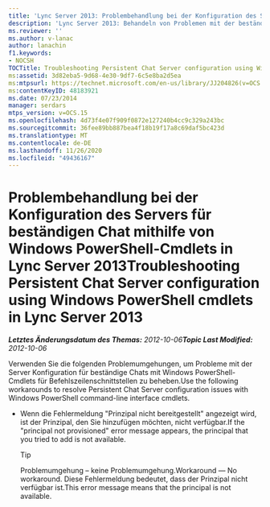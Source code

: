 ```yaml
---
title: 'Lync Server 2013: Problembehandlung bei der Konfiguration des Servers für beständigen Chat mithilfe von Windows PowerShell-Cmdlets'
description: 'Lync Server 2013: Behandeln von Problemen mit der beständigen Chat Serverkonfiguration mithilfe von Windows PowerShell-Cmdlets.'
ms.reviewer: ''
ms.author: v-lanac
author: lanachin
f1.keywords:
- NOCSH
TOCTitle: Troubleshooting Persistent Chat Server configuration using Windows PowerShell cmdlets
ms:assetid: 3d82eba5-9d68-4e30-9df7-6c5e8ba2d5ea
ms:mtpsurl: https://technet.microsoft.com/en-us/library/JJ204826(v=OCS.15)
ms:contentKeyID: 48183921
ms.date: 07/23/2014
manager: serdars
mtps_version: v=OCS.15
ms.openlocfilehash: 4d73f4e07f909f0872e127240b4cc9c329a243bc
ms.sourcegitcommit: 36fee89bb887bea4f18b19f17a8c69daf5bc423d
ms.translationtype: MT
ms.contentlocale: de-DE
ms.lasthandoff: 11/26/2020
ms.locfileid: "49436167"
---
```

# <a name="troubleshooting-persistent-chat-server-configuration-using-windows-powershell-cmdlets-in-lync-server-2013"></a><span data-ttu-id="a1e05-103">Problembehandlung bei der Konfiguration des Servers für beständigen Chat mithilfe von Windows PowerShell-Cmdlets in Lync Server 2013</span><span class="sxs-lookup"><span data-stu-id="a1e05-103">Troubleshooting Persistent Chat Server configuration using Windows PowerShell cmdlets in Lync Server 2013</span></span>

<div data-xmlns="http://www.w3.org/1999/xhtml">

<div class="topic" data-xmlns="http://www.w3.org/1999/xhtml" data-msxsl="urn:schemas-microsoft-com:xslt" data-cs="https://msdn.microsoft.com/">

<div data-asp="https://msdn2.microsoft.com/asp">



</div>

<div id="mainSection">

<div id="mainBody"><span data-ttu-id="a1e05-104">

<span> </span></span><span class="sxs-lookup"><span data-stu-id="a1e05-104">

<span> </span></span></span>

<span data-ttu-id="a1e05-105">_**Letztes Änderungsdatum des Themas:** 2012-10-06_</span><span class="sxs-lookup"><span data-stu-id="a1e05-105">_**Topic Last Modified:** 2012-10-06_</span></span>

<span data-ttu-id="a1e05-106">Verwenden Sie die folgenden Problemumgehungen, um Probleme mit der Server Konfiguration für beständige Chats mit Windows PowerShell-Cmdlets für Befehlszeilenschnittstellen zu beheben.</span><span class="sxs-lookup"><span data-stu-id="a1e05-106">Use the following workarounds to resolve Persistent Chat Server configuration issues with Windows PowerShell command-line interface cmdlets.</span></span>

  - <span data-ttu-id="a1e05-107">Wenn die Fehlermeldung "Prinzipal nicht bereitgestellt" angezeigt wird, ist der Prinzipal, den Sie hinzufügen möchten, nicht verfügbar.</span><span class="sxs-lookup"><span data-stu-id="a1e05-107">If the "principal not provisioned" error message appears, the principal that you tried to add is not available.</span></span>
    
    <div>
    

    > [!TIP]  
    > <span data-ttu-id="a1e05-108">Problemumgehung – keine Problemumgehung.</span><span class="sxs-lookup"><span data-stu-id="a1e05-108">Workaround — No workaround.</span></span> <span data-ttu-id="a1e05-109">Diese Fehlermeldung bedeutet, dass der Prinzipal nicht verfügbar ist.</span><span class="sxs-lookup"><span data-stu-id="a1e05-109">This error message means that the principal is not available.</span></span>

    
    <span data-ttu-id="a1e05-110"></div>

</div>

<span> </span>

</div>

</div>

</span><span class="sxs-lookup"><span data-stu-id="a1e05-110"></div>

</div>

<span> </span>

</div>

</div>

</span></span></div>

